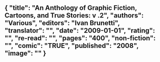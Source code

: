 {
 "title": "An Anthology of Graphic Fiction, Cartoons, and True Stories: v .2",
 "authors": "Various",
 "editors": "Ivan Brunetti",
 "translator": "",
 "date": "2009-01-01",
 "rating": "",
 "re-read": "",
 "pages": "400",
 "non-fiction": "",
 "comic": "TRUE",
 "published": "2008",
 "image": ""
}
---

